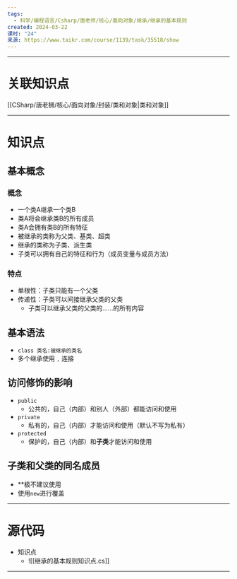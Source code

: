 ```yaml
---
tags:
  - 科学/编程语言/Csharp/唐老师/核心/面向对象/继承/继承的基本规则
created: 2024-03-22
课时: "24"
来源: https://www.taikr.com/course/1139/task/35518/show
---
```


---
# 关联知识点

[[CSharp/唐老狮/核心/面向对象/封装/类和对象|类和对象]]

---
# 知识点

##  基本概念

### 概念

- 一个类A继承一个类B
- 类A将会继承类B的所有成员
- 类A会拥有类B的所有特征
- 被继承的类称为父类、基类、超类
- 继承的类称为子类、派生类
- 子类可以拥有自己的特征和行为（成员变量与成员方法）
### 特点

- 单根性：子类只能有一个父类
- 传递性：子类可以间接继承父类的父类
	- 子类可以继承父类的父类的……的所有内容
## 基本语法

- `class 类名:被继承的类名`
- 多个继承使用 `,` 连接
## 访问修饰的影响

- `public`
	-  公共的，自己（内部）和别人（外部）都能访问和使用
- `private`
	- 私有的，自己（内部）才能访问和使用（默认不写为私有）
- `protected`
	- 保护的，自己（内部）和**子类**才能访问和使用
## 子类和父类的同名成员

- **极不建议使用
- 使用`new`进行覆盖

---
# 源代码

- 知识点
	- ![[继承的基本规则知识点.cs]]

---
